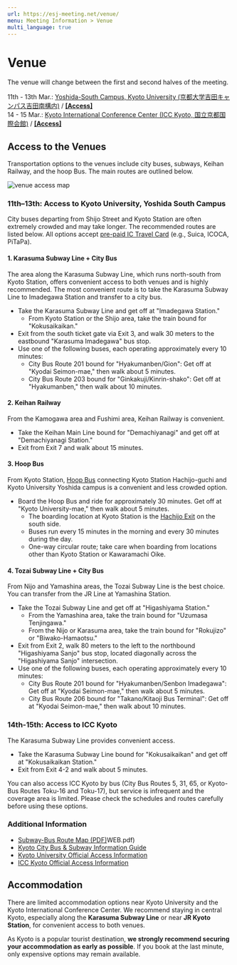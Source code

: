 ```yaml
---
url: https://esj-meeting.net/venue/
menu: Meeting Information > Venue
multi_language: true
---
```


# Venue

The venue will change between the first and second halves of the meeting.

11th - 13th Mar.: <a href="https://maps.app.goo.gl/LHLBy3ZXNsiJq8bb6" target="_blank">Yoshida-South Campus, Kyoto University (京都大学吉田キャンパス吉田南構内)</a> / <a href="https://www.kyoto-u.ac.jp/en/access" target="_blank">**\[Access\]**</a>  
14 - 15 Mar.: <a href="https://maps.app.goo.gl/hutdNrXRaDugNpSy7" target="_blank">Kyoto International Conference Center (ICC Kyoto, 国立京都国際会館)</a> / <a href="https://www.icckyoto.or.jp/en/access-2/getting_here/" target="_blank">**\[Access\]**</a>

## Access to the Venues

Transportation options to the venues include city buses, subways, Keihan Railway, and the hoop Bus. The main routes are outlined below.

![venue access map](https://edit.esj-meeting.net/wp-content/uploads/2025/09/to_venue_map_en.png)

### 11th–13th: Access to Kyoto University, Yoshida South Campus

City buses departing from Shijo Street and Kyoto Station are often extremely crowded and may take longer. The recommended routes are listed below. All options accept <a href="https://www.japan.travel/en/plan/ic-card/" target="_blank">pre-paid IC Travel Card</a> (e.g., Suica, ICOCA, PiTaPa).

#### 1. Karasuma Subway Line + City Bus

The area along the Karasuma Subway Line, which runs north-south from Kyoto Station, offers convenient access to both venues and is highly recommended. The most convenient route is to take the Karasuma Subway Line to Imadegawa Station and transfer to a city bus.

- Take the Karasuma Subway Line and get off at "Imadegawa Station."
    - From Kyoto Station or the Shijo area, take the train bound for "Kokusaikaikan."
- Exit from the south ticket gate via Exit 3, and walk 30 meters to the eastbound "Karasuma Imadegawa" bus stop.
- Use one of the following buses, each operating approximately every 10 minutes:
    - City Bus Route 201 bound for "Hyakumanben/Gion": Get off at "Kyodai Seimon-mae," then walk about 5 minutes.
    - City Bus Route 203 bound for "Ginkakuji/Kinrin-shako": Get off at "Hyakumanben," then walk about 10 minutes.

#### 2. Keihan Railway

From the Kamogawa area and Fushimi area, Keihan Railway is convenient.

- Take the Keihan Main Line bound for "Demachiyanagi" and get off at "Demachiyanagi Station."
- Exit from Exit 7 and walk about 15 minutes.

#### 3. Hoop Bus

From Kyoto Station, <a href="https://hoopbus.jp" target="_blank">Hoop Bus</a> connecting Kyoto Station Hachijo-guchi and Kyoto University Yoshida campus is a convenient and less crowded option.

- Board the Hoop Bus and ride for approximately 30 minutes. Get off at "Kyoto University-mae," then walk about 5 minutes.
    - The boarding location at Kyoto Station is the <a href="https://hoopbus.jp/place/" target="_blank">Hachijo Exit</a> on the south side.
    - Buses run every 15 minutes in the morning and every 30 minutes during the day.
    - One-way circular route; take care when boarding from locations other than Kyoto Station or Kawaramachi Oike.

#### 4. Tozai Subway Line + City Bus

From Nijo and Yamashina areas, the Tozai Subway Line is the best choice. You can transfer from the JR Line at Yamashina Station.

- Take the Tozai Subway Line and get off at "Higashiyama Station."
    - From the Yamashina area, take the train bound for "Uzumasa Tenjingawa."
    - From the Nijo or Karasuma area, take the train bound for "Rokujizo" or "Biwako-Hamaotsu."
- Exit from Exit 2, walk 80 meters to the left to the northbound "Higashiyama Sanjo" bus stop, located diagonally across the "Higashiyama Sanjo" intersection.
- Use one of the following buses, each operating approximately every 10 minutes:
    - City Bus Route 201 bound for "Hyakumanben/Senbon Imadegawa": Get off at "Kyodai Seimon-mae," then walk about 5 minutes.
    - City Bus Route 206 bound for "Takano/Kitaoji Bus Terminal": Get off at "Kyodai Seimon-mae," then walk about 10 minutes.

### 14th-15th: Access to ICC Kyoto

The Karasuma Subway Line provides convenient access.

- Take the Karasuma Subway Line bound for "Kokusaikaikan" and get off at "Kokusaikaikan Station."
- Exit from Exit 4-2 and walk about 5 minutes.

You can also access ICC Kyoto by bus (City Bus Routes 5, 31, 65, or Kyoto-Bus Routes Toku-16 and Toku-17), but service is infrequent and the coverage area is limited. Please check the schedules and routes carefully before using these options.

### Additional Information

- <a href="https://www.city.kyoto.lg.jp/kotsu/cmsfiles/contents/0000019/19770/ENG202503(map" target="_blank">Subway-Bus Route Map (PDF)</a>WEB.pdf)
- <a href="https://www2.city.kyoto.lg.jp/kotsu/webguide/en/index.html" target="_blank">Kyoto City Bus & Subway Information Guide</a>
- <a href="https://www.kyoto-u.ac.jp/en/access" target="_blank">Kyoto University Official Access Information</a>  
- <a href="https://www.icckyoto.or.jp/en/access-2/getting_here/" target="_blank">ICC Kyoto Official Access Information</a>

## Accommodation

There are limited accommodation options near Kyoto University and the Kyoto International Conference Center. We recommend staying in central Kyoto, especially along the **Karasuma Subway Line** or near **JR Kyoto Station**, for convenient access to both venues.

As Kyoto is a popular tourist destination, **we strongly recommend securing your accommodation as early as possible**. If you book at the last minute, only expensive options may remain available.
